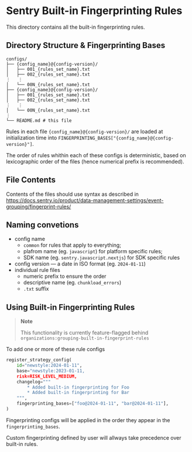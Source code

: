 # Sentry Built-in Fingerprinting Rules

This directory contains all the built-in fingerprinting rules.

## Directory Structure & Fingerprinting Bases

```
configs/
├── {config_name}@{config-version}/
│   ├── 001_{rules_set_name}.txt
│   ├── 002_{rules_set_name}.txt
⋮   ⋮
│   └── 00N_{rules_set_name}.txt
├── {config_name}@{config-version}/
│   ├── 001_{rules_set_name}.txt
│   ├── 002_{rules_set_name}.txt
⋮   ⋮
│   └── 00N_{rules_set_name}.txt
⋮
└── README.md # this file
```

Rules in each file `{config_name}@{config-version}/` are loaded at initialization
time into `FINGERPRINTING_BASES["{config_name}@{config-version}"]`.

The order of rules whithin each of these configs is deterministic, based on lexicographic
order of the files (hence numerical prefix is recommended).

## File Contents

Contents of the files should use syntax as described in https://docs.sentry.io/product/data-management-settings/event-grouping/fingerprint-rules/

## Naming convetions

- config name
  - `common` for rules that apply to everything;
  - plafrom name (eg. `javascript`) for platform specific rules;
  - SDK name (eg. `sentry.javascript.nextjs`) for SDK specific rules
- config version — a date in ISO format (eg. `2024-01-11`)
- individual rule files
  - numeric prefix to ensure the order
  - descriptive name (eg. `chunkload_errors`)
  - `.txt` suffix

## Using Built-in Fingerprinting Rules

> **Note**
>
> This functionality is currently feature-flagged behind
> `organizations:grouping-built-in-fingerprint-rules`

To add one or more of these rule configs

```python
register_strategy_config(
    id="newstyle:2024-01-11",
    base="newstyle:2023-01-11,
    risk=RISK_LEVEL_MEDIUM,
    changelog="""
        * Added built-in fingerprinting for Foo
        * Added built-in fingerprinting for Bar
    """,
    fingerprinting_bases=["foo@2024-01-11", "bar@2024-01-11"],
)
```

Fingerprinting configs will be applied in the order they appear
in the `fingerprinting_bases`.

Custom fingerprinting defined by user will allways
take precedence over built-in rules.
